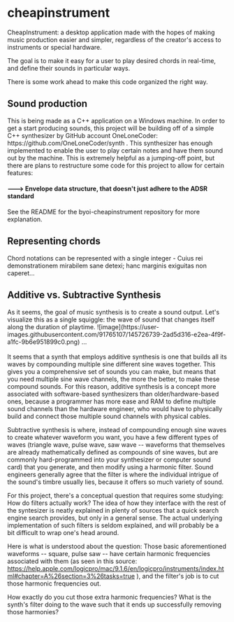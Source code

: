 # cheapinstrument
CheapInstrument: a desktop application made with the hopes of making music production easier and simpler, regardless of the creator's access to instruments or special hardware.

The goal is to make it easy for a user to play desired chords in real-time, and define their sounds in particular ways.

There is some work ahead to make this code organized the right way.

<h2>Sound production</h2>
This is being made as a C++ application on a Windows machine. In order to get a start producing sounds, this project will be building off of a simple C++ synthesizer by GitHub account OneLoneCoder: https://github.com/OneLoneCoder/synth
. This synthesizer has enough implemented to enable the user to play certain notes and have them sound out by the machine. This is extremely helpful as a jumping-off point, but there are plans to restructure some code for this project to allow for certain features:

<h4>---> Envelope data structure, that doesn't just adhere to the ADSR standard</h4>
See the README for the byoi-cheapinstrument repository for more explanation.

<h2>Representing chords</h2>
Chord notations can be represented with a single integer - Cuius rei demonstrationem mirabilem sane detexi; hanc marginis exiguitas non caperet...

<h2>Additive vs. Subtractive Synthesis</h2>
As it seems, the goal of music synthesis is to create a sound output. Let's visualize this as a single squiggle: the wave of sound that changes itself along the duration of playtime.
![image](https://user-images.githubusercontent.com/91765107/145726739-2ad5d316-e2ea-4f9f-a1fc-9b6e951899c0.png)
...
 <br><br>It seems that a synth that employs additive synthesis is one that builds all its waves by compounding multiple sine different sine waves together. This gives you a comprehensive set of sounds you can make, but means that you need multiple sine wave channels, the more the better, to make these compound sounds. For this reason, additive synthesis is a concept more associated with software-based synthesizers than older/hardware-based ones, because a programmer has more ease and RAM to define multiple sound channels than the hardware engineer, who would have to physically build and connect those multiple sound channels with physical cables.

Subtractive synthesis is where, instead of compounding enough sine waves to create whatever waveform you want, you have a few different types of waves (triangle wave, pulse wave, saw wave -- waveforms that themselves are already mathematically defined as compounds of sine waves, but are commonly hard-programmed into your synthesizer or computer sound card) that you generate, and then modify using a harmonic filter. Sound engineers generally agree that the filter is where the individual intrigue of the sound's timbre usually lies, because it offers so much variety of sound.

For this project, there's a conceptual question that requires some studying: How do filters actually work? The idea of how they interface with the rest of the syntesizer is neatly explained in plenty of sources that a quick search engine search provides, but only in a general sense. The actual underlying implementation of such filters is seldom explained, and will probably be a bit difficult to wrap one's head around.

Here is what is understood about the question: Those basic aforementioned waveforms -- square, pulse saw -- have certain harmonic frequencies associated with them (as seen in this source: https://help.apple.com/logicpro/mac/9.1.6/en/logicpro/instruments/index.html#chapter=A%26section=3%26tasks=true ), and the filter's job is to cut those harmonic frequencies out.

How exactly do you cut those extra harmonic frequencies? What is the synth's filter doing to the wave such that it ends up successfully removing those harmonies?
